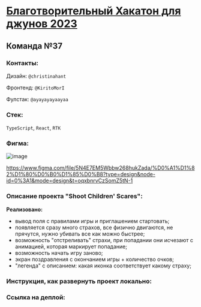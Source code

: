 # [Благотворительный Хакатон для джунов 2023](https://jun-hackaton-landing.vercel.app/)

## Команда №37

### Контакты:

Дизайн: `@christinahant`

Фронтенд: `@KiritoMorI`

Фулстак: `@ayayayayaayaa`

### Стек:
`TypeScript`, `React`, `RTK`

### Фигма:
![image](https://github.com/eeershov/j-hack-team37/assets/150457630/3c3e841c-e1c9-4177-ab60-86c76d5bfd2a)

https://www.figma.com/file/5N4E7EM5Wbbw268hukZada/%D0%A1%D1%82%D1%80%D0%B0%D1%85%D0%B8?type=design&node-id=0%3A1&mode=design&t=oqxbnrvCzSomZ5tN-1

### Описание проекта **"Shoot Children' Scares"**:

**Реализовано:**
- вывод поля с правилами игры и приглашением стартовать;
- появляется сразу много страхов, все физично двигаются, не прячутся, нужно убивать все как можно быстрее;
- возможность "отстреливать" страхи, при попадании они исчезают с анимацией, которая маркирует попадание;
- возможность начать игру заново;
- экран поздравления с окончанием игры + количество очков;
- "легенда" с описанием: какая иконка соответствует какому страху;

### Инструкция, как развернуть проект локально:

### Ссылка на деплой:
